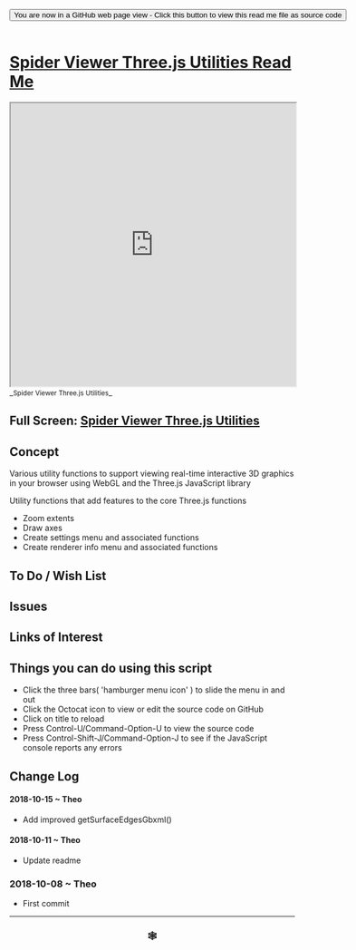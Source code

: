 
<span style=display:none; >[You are now in a GitHub source code view - click this link to view Read Me file as a web page]( https://www.ladybug.tools/spider-gbxml-tools/#cookbook/spider-viewer-threejs-utilities/README.md "View file as a web page." ) </span>

<div><input type=button class = 'btn btn-secondary btn-sm' onclick="window.location.href='https://github.com/ladybug-tools/spider-gbxml-tools/blob/master/cookbook/spider-viewer-threejs-utilities/README.md'";
value='You are now in a GitHub web page view - Click this button to view this read me file as source code' ></div>

<br>

# [Spider Viewer Three.js Utilities Read Me]( #cookbook/spider-viewer-threejs-utilities/README.md )


<iframe src=https://www.ladybug.tools/spider-gbxml-tools/cookbook/spider-viewer-threejs-utilities/index.html width=100% height=500px >Iframes are not viewable in GitHub source code views</iframe>
_<small>Spider Viewer Three.js Utilities</small>_

## Full Screen: [Spider Viewer Three.js Utilities]( https://www.ladybug.tools/spider-gbxml-tools/cookbook/spider-viewer-threejs-utilities/r7/spider-viewer-threejs-utilities.html )



## Concept

Various utility functions to support viewing real-time interactive 3D graphics in your browser using WebGL and the Three.js JavaScript library

Utility functions that add features to the core Three.js functions
* Zoom extents
* Draw axes
* Create settings menu and associated functions
* Create renderer info menu and associated functions


## To Do / Wish List


## Issues



## Links of Interest


## Things you can do using this script

* Click the three bars( 'hamburger menu icon' ) to slide the menu in and out
* Click the Octocat icon to view or edit the source code on GitHub
* Click on title to reload
* Press Control-U/Command-Option-U to view the source code
* Press Control-Shift-J/Command-Option-J to see if the JavaScript console reports any errors


## Change Log

#### 2018-10-15 ~ Theo

* Add improved getSurfaceEdgesGbxml()

#### 2018-10-11 ~ Theo

* Update readme

### 2018-10-08 ~ Theo

* First commit


***

### <center title="Howdy! My web is better than yours. ;-)" ><a href=javascript:window.scrollTo(0,0); style="text-decoration:none !important;" > &#x1f578; </a></center>




